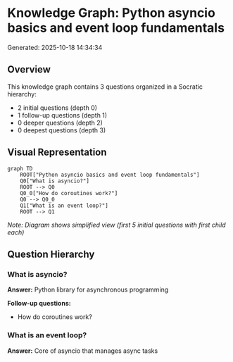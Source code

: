 # Knowledge Graph: Python asyncio basics and event loop fundamentals

Generated: 2025-10-18 14:34:34

## Overview

This knowledge graph contains 3 questions organized in a Socratic hierarchy:
- 2 initial questions (depth 0)
- 1 follow-up questions (depth 1)
- 0 deeper questions (depth 2)
- 0 deepest questions (depth 3)

## Visual Representation

```mermaid
graph TD
    ROOT["Python asyncio basics and event loop fundamentals"]
    Q0["What is asyncio?"]
    ROOT --> Q0
    Q0_0["How do coroutines work?"]
    Q0 --> Q0_0
    Q1["What is an event loop?"]
    ROOT --> Q1
```

*Note: Diagram shows simplified view (first 5 initial questions with first child each)*

## Question Hierarchy

### What is asyncio?

**Answer:** Python library for asynchronous programming

**Follow-up questions:**

- How do coroutines work?

### What is an event loop?

**Answer:** Core of asyncio that manages async tasks

